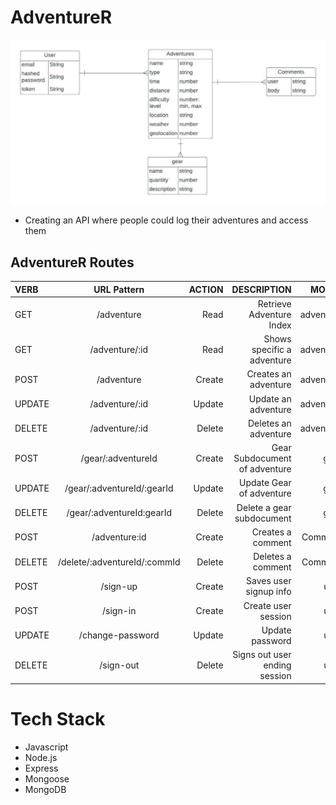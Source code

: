 # AdventureR

![alt text](/AdventureRApp%20-%20Page%201.jpeg)

- Creating an API where people could log their adventures and access them

## AdventureR Routes

| VERB   |    URL Pattern               | ACTION |      DESCRIPTION             |  MODEL  |  
| :---   |    :----:                    |   ---: |         ---:                 |  ---:   |
| GET    |   /adventure                 |  Read  | Retrieve Adventure Index     |adventure|
| GET    |   /adventure/:id             |  Read  | Shows specific a adventure   |adventure|
| POST   |   /adventure                 | Create | Creates an adventure         |adventure|
| UPDATE |  /adventure/:id              | Update | Update an adventure          |adventure|
| DELETE |   /adventure/:id             | Delete | Deletes an adventure         |adventure|
| POST   | /gear/:adventureId           | Create | Gear Subdocument of adventure|  gear   |
| UPDATE | /gear/:adventureId/:gearId   | Update | Update Gear of adventure     |  gear   |
| DELETE | /gear/:adventureId:gearId    | Delete | Delete a gear subdocument    |  gear   |
| POST   |   /adventure:id              | Create |   Creates a comment          | Comment |
| DELETE | /delete/:adventureId/:commId | Delete |   Deletes a comment          | Comment |
| POST   |   /sign-up                   | Create |  Saves user signup info      |  user   |
| POST   |   /sign-in                   | Create |  Create user session         |  user   |
| UPDATE |   /change-password           | Update |  Update password             |  user   |
| DELETE |   /sign-out                  | Delete | Signs out user ending session|  user   |

# Tech Stack

- Javascript
- Node.js
- Express
- Mongoose
- MongoDB
